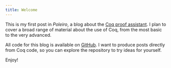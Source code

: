 ```yaml
---
title: Welcome
---
```


This is my first post in *Poleiro*, a blog about the
[Coq proof assistant](http://coq.inria.fr). I plan to cover a broad
range of material about the use of Coq, from the most basic to the
very advanced.

All code for this blog is available on
[GitHub](https://github.com/arthuraa/poleiro). I want to produce
posts directly from Coq code, so you can explore the repository to
try ideas for yourself.

Enjoy!
